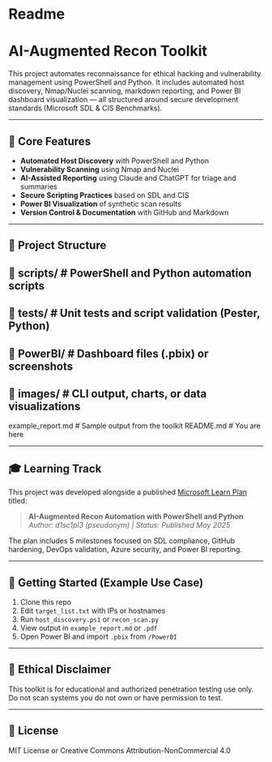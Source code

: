 # Readme

# AI-Augmented Recon Toolkit

This project automates reconnaissance for ethical hacking and vulnerability management using PowerShell and Python. It includes automated host discovery, Nmap/Nuclei scanning, markdown reporting, and Power BI dashboard visualization — all structured around secure development standards (Microsoft SDL & CIS Benchmarks).

---

## 🔧 Core Features

- **Automated Host Discovery** with PowerShell and Python
- **Vulnerability Scanning** using Nmap and Nuclei
- **AI-Assisted Reporting** using Claude and ChatGPT for triage and summaries
- **Secure Scripting Practices** based on SDL and CIS
- **Power BI Visualization** of synthetic scan results
- **Version Control & Documentation** with GitHub and Markdown

---

## 📂 Project Structure

## 📂 scripts/ # PowerShell and Python automation scripts

## 📂 tests/ # Unit tests and script validation (Pester, Python)

## 📂 PowerBI/ # Dashboard files (.pbix) or screenshots

## 📂 images/ # CLI output, charts, or data visualizations

example_report.md # Sample output from the toolkit
README.md # You are here

---

## 🎓 Learning Track

This project was developed alongside a published [Microsoft Learn Plan](https://learn.microsoft.com/) titled:

> **AI-Augmented Recon Automation with PowerShell and Python**  
> _Author: d1sc1pl3 (pseudonym) | Status: Published May 2025_

The plan includes 5 milestones focused on SDL compliance, GitHub hardening, DevOps validation, Azure security, and Power BI reporting.

---

## 🚀 Getting Started (Example Use Case)

1. Clone this repo
2. Edit `target_list.txt` with IPs or hostnames
3. Run `host_discovery.ps1` or `recon_scan.py`
4. View output in `example_report.md` or `.pdf`
5. Open Power BI and import `.pbix` from `/PowerBI`

---

## 🔐 Ethical Disclaimer

This toolkit is for educational and authorized penetration testing use only. Do not scan systems you do not own or have permission to test.

---

## 📄 License

MIT License or Creative Commons Attribution-NonCommercial 4.0
